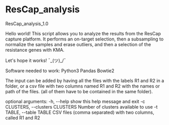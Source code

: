 # ResCap_analysis

ResCap_analysis_1.0

Hello world! 
This script allows you to analyze the results from the ResCap capture platform. It performs an on-target selection, then a
subsampling to normalize the samples and erase outliers, and then a selection of the resistance genes with KMA.

Let's hope it works! ¯\_(ツ)_/¯

Software needed to work:
  Python3
  Pandas
  Bowtie2

The input can be added by having all the files with the labels R1 and R2 in a folder, or a csv file with two columns named R1 and R2 with the names or path of the files. (all of them have to be contained in the same folder).

optional arguments:
  -h, --help            show this help message and exit
  -c CLUSTERS, --clusters CLUSTERS
                        Number of clusters available to use
  -t TABLE, --table TABLE
                        CSV files (comma separated) with two columns, called
                        R1 and R2
